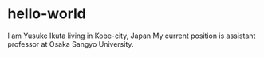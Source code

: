 # hello-world

I am Yusuke Ikuta living in Kobe-city, Japan
My current position is assistant professor at Osaka Sangyo University.
